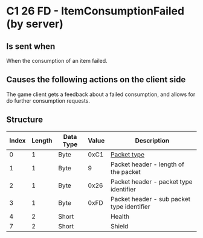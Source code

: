 # C1 26 FD - ItemConsumptionFailed (by server)

## Is sent when

When the consumption of an item failed.

## Causes the following actions on the client side

The game client gets a feedback about a failed consumption, and allows for do further consumption requests.

## Structure

| Index | Length | Data Type | Value | Description |
|-------|--------|-----------|-------|-------------|
| 0 | 1 |   Byte   | 0xC1  | [Packet type](PacketTypes.md) |
| 1 | 1 |    Byte   |   9   | Packet header - length of the packet |
| 2 | 1 |    Byte   | 0x26  | Packet header - packet type identifier |
| 3 | 1 |    Byte   | 0xFD  | Packet header - sub packet type identifier |
| 4 | 2 | Short |  | Health |
| 7 | 2 | Short |  | Shield |